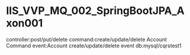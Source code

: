# IIS_VVP_MQ_002_SpringBootJPA_Axon001
controller:post/put/delete
command:create/update/delete Account Command
event:Account create/update/delete event
db:mysql/cqrstest1
